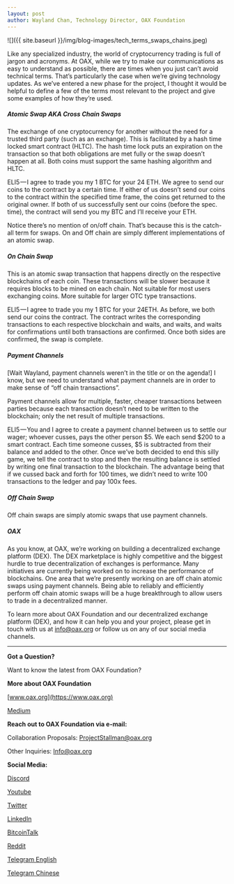 ```yaml
---
layout: post
author: Wayland Chan, Technology Director, OAX Foundation
---
```

![]({{ site.baseurl }}/img/blog-images/tech_terms_swaps_chains.jpeg)

Like any specialized industry, the world of cryptocurrency trading is full of jargon and acronyms. At OAX, while we try to make our communications as easy to understand as possible, there are times when you just can’t avoid technical terms. That’s particularly the case when we’re giving technology updates. As we’ve entered a new phase for the project, I thought it would be helpful to define a few of the terms most relevant to the project and give some examples of how they’re used.

##### Atomic Swap AKA Cross Chain Swaps
The exchange of one cryptocurrency for another without the need for a trusted third party (such as an exchange). This is facilitated by a hash time locked smart contract (HLTC). The hash time lock puts an expiration on the transaction so that both obligations are met fully or the swap doesn’t happen at all. Both coins must support the same hashing algorithm and HLTC.

ELI5 — I agree to trade you my 1 BTC for your 24 ETH. We agree to send our coins to the contract by a certain time. If either of us doesn’t send our coins to the contract within the specified time frame, the coins get returned to the original owner. If both of us successfully sent our coins (before the spec. time), the contract will send you my BTC and I’ll receive your ETH.

Notice there’s no mention of on/off chain. That’s because this is the catch-all term for swaps. On and Off chain are simply different implementations of an atomic swap.

##### On Chain Swap
This is an atomic swap transaction that happens directly on the respective blockchains of each coin. These transactions will be slower because it requires blocks to be mined on each chain. Not suitable for most users exchanging coins. More suitable for larger OTC type transactions.

ELI5 — I agree to trade you my 1 BTC for your 24ETH. As before, we both send our coins the contract. The contract writes the corresponding transactions to each respective blockchain and waits, and waits, and waits for confirmations until both transactions are confirmed. Once both sides are confirmed, the swap is complete.

##### Payment Channels
[Wait Wayland, payment channels weren’t in the title or on the agenda!] I know, but we need to understand what payment channels are in order to make sense of “off chain transactions”.

Payment channels allow for multiple, faster, cheaper transactions between parties because each transaction doesn’t need to be written to the blockchain; only the net result of multiple transactions.

ELI5 — You and I agree to create a payment channel between us to settle our wager; whoever cusses, pays the other person $5. We each send $200 to a smart contract. Each time someone cusses, $5 is subtracted from their balance and added to the other. Once we’ve both decided to end this silly game, we tell the contract to stop and then the resulting balance is settled by writing one final transaction to the blockchain. The advantage being that if we cussed back and forth for 100 times, we didn’t need to write 100 transactions to the ledger and pay 100x fees.

##### Off Chain Swap
Off chain swaps are simply atomic swaps that use payment channels.

##### OAX
As you know, at OAX, we’re working on building a decentralized exchange platform (DEX). The DEX marketplace is highly competitive and the biggest hurdle to true decentralization of exchanges is performance. Many initiatives are currently being worked on to increase the performance of blockchains. One area that we’re presently working on are off chain atomic swaps using payment channels. Being able to reliably and efficiently perform off chain atomic swaps will be a huge breakthrough to allow users to trade in a decentralized manner.

To learn more about OAX Foundation and our decentralized exchange platform (DEX), and how it can help you and your project, please get in touch with us at [info@oax.org](info@oax.org) or follow us on any of our social media channels.

---

**Got a Question?**

Want to know the latest from OAX Foundation?

**More about OAX Foundation**

[www.oax.org](https://www.oax.org)

[Medium](https://medium.com/@OAX_Foundation)  
  

**Reach out to OAX Foundation via e-mail:**

Collaboration Proposals: [ProjectStallman@oax.org](ProjectStallman@oax.org)

Other Inquiries: [Info@oax.org](Info@oax.org)

**Social Media:**

[Discord](https://discordapp.com/invite/ZH5YHkb)

[Youtube](https://bit.ly/2Bvsk73)

[Twitter](https://twitter.com/OAX_Foundation)

[LinkedIn](https://www.linkedin.com/company/oax-foundation/)

[BitcoinTalk](http://bitcointalk.org/index.php?topic=1943946)

[Reddit](https://www.reddit.com/r/OpenANX/)

[Telegram English](https://t.me/openanxteam)

[Telegram Chinese](https://t.me/oax_cn)